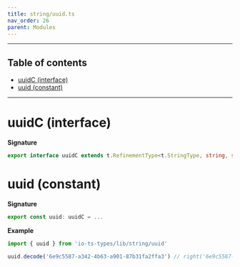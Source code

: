 ```yaml
---
title: string/uuid.ts
nav_order: 26
parent: Modules
---
```


---

<h2 class="text-delta">Table of contents</h2>

- [uuidC (interface)](#uuidc-interface)
- [uuid (constant)](#uuid-constant)

---

# uuidC (interface)

**Signature**

```ts
export interface uuidC extends t.RefinementType<t.StringType, string, string, unknown> {}
```

# uuid (constant)

**Signature**

```ts
export const uuid: uuidC = ...
```

**Example**

```ts
import { uuid } from 'io-ts-types/lib/string/uuid'

uuid.decode('6e9c5587-a342-4b63-a901-87b31fa2ffa3') // right('6e9c5587-a342-4b63-a901-87b31fa2ffa3')
```
